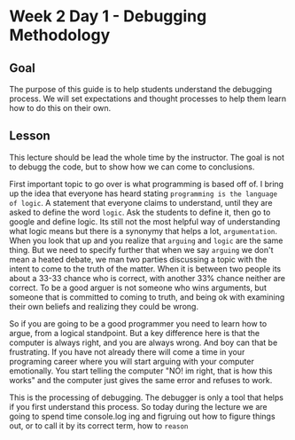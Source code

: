 # Week 2 Day 1 - Debugging Methodology

## Goal

The purpose of this guide is to help students understand the debugging process. We will set expectations and thought processes to help them learn how to do this on their own.

## Lesson

This lecture should be lead the whole time by the instructor. The goal is not to debugg the code, but to show how we can come to conclusions.

First important topic to go over is what programming is based off of. I bring up the idea that everyone has heard stating `programming is the language of logic`. A statement that everyone claims to understand, until they are asked to define the word `logic`. Ask the students to define it, then go to google and define logic. Its still not the most helpful way of understanding what logic means but there is a synonymy that helps a lot, `argumentation`. When you look that up and you realize that `arguing` and `logic` are the same thing. But we need to specify further that when we say `arguing` we don't mean a heated debate, we man two parties discussing a topic with the intent to come to the truth of the matter. When it is between two people its about a 33-33 chance who is correct, with another 33% chance neither are correct. To be a good arguer is not someone who wins arguments, but someone that is committed to coming to truth, and being ok with examining their own beliefs and realizing they could be wrong.

So if you are going to be a good programmer you need to learn how to argue, from a logical standpoint. But a key difference here is that the computer is always right, and you are always wrong. And boy can that be frustrating. If you have not already there will come a time in your programing career where you will start arguing with your computer emotionally. You start telling the computer "NO! im right, that is how this works" and the computer just gives the same error and refuses to work. 

This is the processing of debugging. The debugger is only a tool that helps if you first understand this process. So today during the lecture we are going to spend time console.log ing and figruing out how to figure things out, or to call it by its correct term, how to `reason`